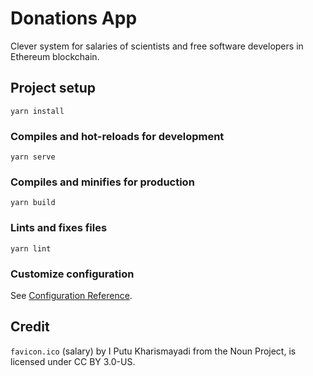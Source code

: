 # Donations App

Clever system for salaries of scientists and free software developers in Ethereum blockchain.

## Project setup
```
yarn install
```

### Compiles and hot-reloads for development
```
yarn serve
```

### Compiles and minifies for production
```
yarn build
```

### Lints and fixes files
```
yarn lint
```

### Customize configuration
See [Configuration Reference](https://cli.vuejs.org/config/).

## Credit

`favicon.ico` (salary) by I Putu Kharismayadi from the Noun Project, is licensed under CC BY 3.0-US.
